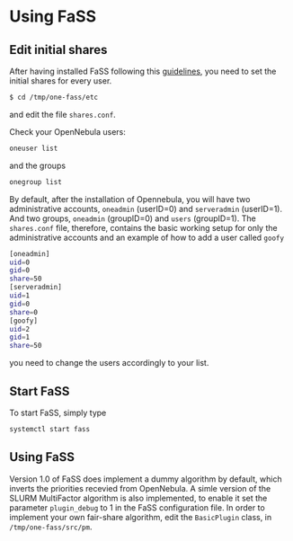 # Using FaSS

## Edit initial shares
After having installed FaSS following this [guidelines](https://github.com/indigo-dc/one-fass/blob/indigo-test/doc/install.md), you need to set the initial shares for every user.

```bash
$ cd /tmp/one-fass/etc
```
and edit the file ```shares.conf```.

Check your OpenNebula users:
```bash 
oneuser list
```
and the groups
```bash 
onegroup list
```

By default, after the installation of Opennebula, you will have two administrative accounts, ```oneadmin``` (userID=0) and ```serveradmin``` (userID=1). And two groups, ```oneadmin``` (groupID=0) and ```users``` (groupID=1).
The ```shares.conf``` file, therefore, contains the basic working setup for only the administrative accounts and an example of how to add a user called ```goofy```
```bash
[oneadmin]
uid=0
gid=0
share=50
[serveradmin]
uid=1
gid=0
share=0
[goofy]
uid=2
gid=1
share=50
```
you need to change the users accordingly to your list.

## Start FaSS
To start FaSS, simply type 
```bash
systemctl start fass
```

## Using FaSS
Version 1.0 of FaSS does implement a dummy algorithm by default, which inverts the priorities recevied from OpenNebula. A simle version of the SLURM MultiFactor algorithm is also implemented, to enable it set the parameter ```plugin_debug``` to 1 in the FaSS configuration file.
In order to implement your own fair-share algorithm, edit the ```BasicPlugin``` class, in ```/tmp/one-fass/src/pm```.
